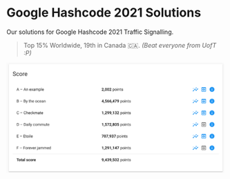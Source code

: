 # Google Hashcode 2021 Solutions

Our solutions for Google Hashcode 2021 Traffic Signalling.

> Top 15% Worldwide, 19th in Canada 🇨🇦.
> _(Beat everyone from UofT :P)_


![Our score](/score.png)
